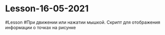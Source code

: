 # Lesson-16-05-2021
#Lesson
#При движении или нажатии мышкой. Скрипт для отображения информации о точках на рисунке